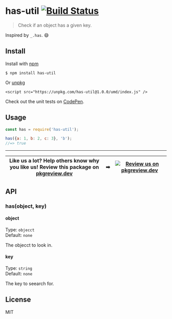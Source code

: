 # has-util [![Build Status](https://travis-ci.com/jonkemp/has-util.svg?branch=master)](https://travis-ci.com/jonkemp/has-util)

> Check if an object has a given key.

Inspired by `_.has`. 😄


## Install

Install with [npm](https://npmjs.org/package/has-util)

```
$ npm install has-util
```

Or [unpkg](https://unpkg.com/has-util/)

```
<script src="https://unpkg.com/has-util@1.0.0/umd/index.js" />
```

Check out the unit tests on [CodePen](https://codepen.io/jonkemp/full/vYObWNL).

## Usage

```js
const has = require('has-util');

has({a: 1, b: 2, c: 3}, 'b');
//=> true
```

---
| **Like us a lot?** Help others know why you like us! **Review this package on [pkgreview.dev](https://pkgreview.dev/npm/has-util)** | ➡   | [![Review us on pkgreview.dev](https://i.ibb.co/McjVMfb/pkgreview-dev.jpg)](https://pkgreview.dev/npm/has-util) |
| ----------------------------------------------------------------------------------------------------------------------------------------- | --- | --------------------------------------------------------------------------------------------------------------------- |

## API

### has(object, key)

#### object

Type: `objecct`  
Default: `none`

The objecct to look in.

#### key

Type: `string`  
Default: `none`

The key to seearch for.

## License

MIT
